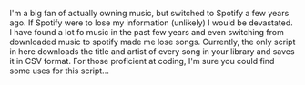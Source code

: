 I'm a big fan of actually owning music, but switched to Spotify a few years ago.
If Spotify were to lose my information (unlikely) I would be devastated. I have found
a lot fo music in the past few years and even switching from downloaded music to spotify
made me lose songs. Currently, the only script in here downloads the title and artist of
every song in your library and saves it in CSV format. For those proficient at coding,
I'm sure you could find some uses for this script...
